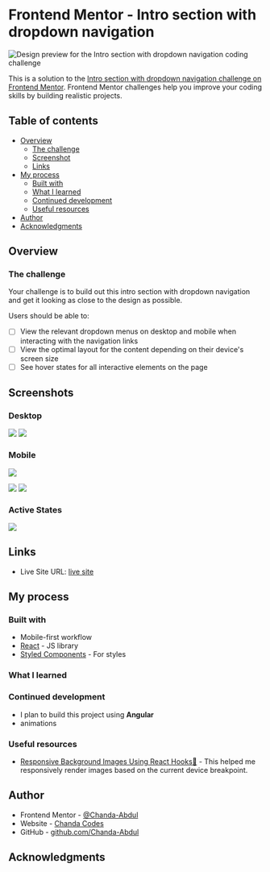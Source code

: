 # Frontend Mentor - Intro section with dropdown navigation

![Design preview for the Intro section with dropdown navigation coding challenge](./design/desktop-preview.jpg)

This is a solution to the [Intro section with dropdown navigation challenge on Frontend Mentor](https://www.frontendmentor.io/challenges/intro-section-with-dropdown-navigation-ryaPetHE5). Frontend Mentor challenges help you improve your coding skills by building realistic projects. 

## Table of contents

- [Overview](#overview)
  - [The challenge](#the-challenge)
  - [Screenshot](#screenshot)
  - [Links](#links)
- [My process](#my-process)
  - [Built with](#built-with)
  - [What I learned](#what-i-learned)
  - [Continued development](#continued-development)
  - [Useful resources](#useful-resources)
- [Author](#author)
- [Acknowledgments](#acknowledgments)
## Overview

### The challenge
Your challenge is to build out this intro section with dropdown navigation and get it looking as close to the design as possible.

Users should be able to:

- [ ] View the relevant dropdown menus on desktop and mobile when interacting with the navigation links
- [ ] View the optimal layout for the content depending on their device's screen size
- [ ] See hover states for all interactive elements on the page

## Screenshots

### Desktop
![](./design/desktop-preview.jpg)
![](./design/desktop-design.jpg)
### Mobile
![](./design/mobile-design.jpg)

![](./design/mobile-menu-collapsed.jpg)
![](./design/mobile-menu-expanded.jpg)
### Active States
![](./design/active-states.jpg)




## Links

<!-- - Solution URL: [Add solution URL here](https://your-solution-url.com) -->
- Live Site URL: [live site](https://darling-boba-0cc95f.netlify.app/)

## My process

### Built with


- Mobile-first workflow
- [React](https://reactjs.org/) - JS library
- [Styled Components](https://styled-components.com/) - For styles


### What I learned
<!-- 
Use this section to recap over some of your major learnings while working through this project. Writing these out and providing code samples of areas you want to highlight is a great way to reinforce your own knowledge.

To see how you can add code snippets, see below:

```html
<h1>Some HTML code I'm proud of</h1>
```
```css
.proud-of-this-css {
  color: papayawhip;
}
```
```js
const proudOfThisFunc = () => {
  console.log('🎉')
}
``` -->


### Continued development

- I plan to build this project using <b>Angular</b>
- animations

### Useful resources

- [Responsive Background Images Using React Hooks🍍](https://itnext.io/responsive-background-images-using-react-hooks-941af365ea1f) - This helped me responsively render images based on the current device breakpoint.
<!-- - [Example resource 2](https://www.example.com) - This is an amazing article which helped me finally understand XYZ. I'd recommend it to anyone still learning this concept. -->



## Author

- Frontend Mentor - [@Chanda-Abdul](https://www.frontendmentor.io/profile/Chanda-Abdul)
- Website - [Chanda Codes](https://chandacodes.com/)
- GitHub - [github.com/Chanda-Abdul](https://github.com/Chanda-Abdul)


## Acknowledgments

<!-- This is where you can give a hat tip to anyone who helped you out on this project. Perhaps you worked in a team or got some inspiration from someone else's solution. This is the perfect place to give them some credit.

**Note: Delete this note and edit this section's content as necessary. If you completed this challenge by yourself, feel free to delete this section entirely.** -->


